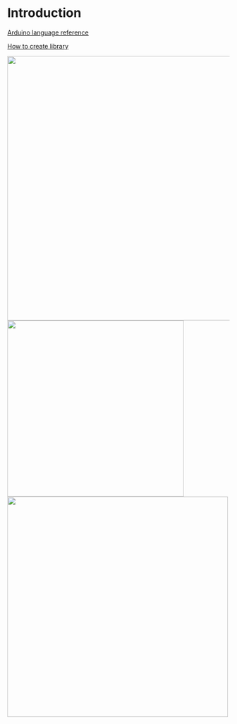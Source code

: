 # Introduction

[Arduino language reference](https://www.arduino.cc/reference/en/)

[How to create library](https://docs.arduino.cc/learn/contributions/arduino-creating-library-guide) 

<img src="https://user-images.githubusercontent.com/5618092/208609932-51a80085-1f31-4d6c-bc4d-503f86b3b13f.png" width="600"  />

<img src="https://user-images.githubusercontent.com/5618092/211660263-f7df39d3-4f36-4141-8a14-d588751f051c.png" width="400"/>

<img src="https://user-images.githubusercontent.com/5618092/211662850-6202c0a0-5e74-4926-be0b-21d867658d36.png" width="500"/>
